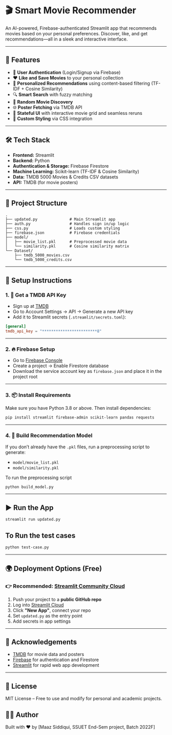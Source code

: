 # 🎬 Smart Movie Recommender

An AI-powered, Firebase-authenticated Streamlit app that recommends movies based on your personal preferences. Discover, like, and get recommendations—all in a sleek and interactive interface.

---

## 🚀 Features

- 🔐 **User Authentication** (Login/Signup via Firebase)
- ❤️ **Like and Save Movies** to your personal collection
- 🎯 **Personalized Recommendations** using content-based filtering (TF-IDF + Cosine Similarity)
- 🔍 **Smart Search** with fuzzy matching
- 🎲 **Random Movie Discovery**
- 🌐 **Poster Fetching** via TMDB API
- 🧠 **Stateful UI** with interactive movie grid and seamless reruns
- 🧩 **Custom Styling** via CSS integration

---

## 🛠 Tech Stack

- **Frontend:** Streamlit
- **Backend:** Python
- **Authentication & Storage:** Firebase Firestore
- **Machine Learning:** Scikit-learn (TF-IDF & Cosine Similarity)
- **Data:** TMDB 5000 Movies & Credits CSV datasets
- **API:** TMDB (for movie posters)

---

## 📂 Project Structure

```
.
├── updated.py              # Main Streamlit app
├── auth.py                 # Handles sign in/up logic
├── css.py                  # Loads custom styling
├── firebase.json           # Firebase credentials
├── model/
│   ├── movie_list.pkl      # Preprocessed movie data
│   └── similarity.pkl      # Cosine similarity matrix
└── Dataset/
    ├── tmdb_5000_movies.csv
    └── tmdb_5000_credits.csv
```

---

## 🧪 Setup Instructions

### 1. 🔑 Get a TMDB API Key

- Sign up at [TMDB](https://www.themoviedb.org/)
- Go to Account Settings → API → Generate a new API key
- Add it to Streamlit secrets (`.streamlit/secrets.toml`):

```toml
[general]
tmdb_api_key = "************************8"
```

---

### 2. 🔥 Firebase Setup

- Go to [Firebase Console](https://console.firebase.google.com/)
- Create a project → Enable Firestore database
- Download the service account key as `firebase.json` and place it in the project root

---

### 3. 📦 Install Requirements

Make sure you have Python 3.8 or above. Then install dependencies:

```bash
pip install streamlit firebase-admin scikit-learn pandas requests
```

---

### 4. 🧠 Build Recommendation Model

If you don’t already have the `.pkl` files, run a preprocessing script to generate:

- `model/movie_list.pkl`
- `model/similarity.pkl`

To run the preprocessing script

```bash
python build_model.py
```

---

## ▶️ Run the App

```bash
streamlit run updated.py
```

## To Run the test cases

```bash
python test-case.py
```

---

## 🌍 Deployment Options (Free)

### 👉 Recommended: [Streamlit Community Cloud](https://streamlit.io/cloud)

1. Push your project to a **public GitHub repo**
2. Log into [Streamlit Cloud](https://streamlit.io/cloud)
3. Click **"New App"**, connect your repo
4. Set `updated.py` as the entry point
5. Add secrets in app settings

---


## 🙌 Acknowledgements

- [TMDB](https://www.themoviedb.org/) for movie data and posters
- [Firebase](https://firebase.google.com/) for authentication and Firestore
- [Streamlit](https://streamlit.io/) for rapid web app development

---

## 📜 License

MIT License – Free to use and modify for personal and academic projects.



## 👨‍💻 Author

Built with ❤️ by [Maaz Siddiqui, SSUET End-Sem project, Batch 2022F]
#
